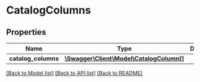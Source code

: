 # CatalogColumns

## Properties
Name | Type | Description | Notes
------------ | ------------- | ------------- | -------------
**catalog_columns** | [**\Swagger\Client\Model\CatalogColumn[]**](CatalogColumn.md) |  | [optional] 

[[Back to Model list]](../README.md#documentation-for-models) [[Back to API list]](../README.md#documentation-for-api-endpoints) [[Back to README]](../README.md)


